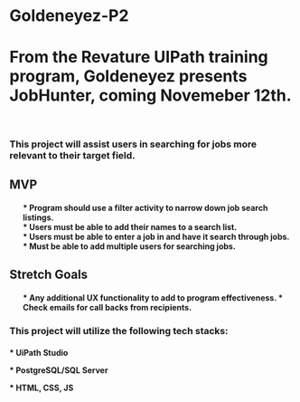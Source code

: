 # Goldeneyez-P2

<h1> From the Revature UIPath training program, Goldeneyez presents JobHunter, coming Novemeber 12th.</h1>
<br>
<h3>This project will assist users in searching for jobs more relevant to their target field.</h2>

<h2>MVP</h2>
<h4>
<ul>
  * Program should use a filter activity to narrow down job search listings.
  <br>
  * Users must be able to add their names to a search list.
  <br>
  * Users must be able to enter a job in and have it search through jobs.
  <br>
  * Must be able to add multiple users for searching jobs.
  <br>
</ul>
</h4>

<h2>Stretch Goals</h2>
<h4>
<ul>
  * Any additional UX functionality to add to program effectiveness.
  * Check emails for call backs from recipients.
</ul>

<h3>This project will utilize the following tech stacks:</h2>
<h4>* UiPath Studio
<p>
<p>
* PostgreSQL/SQL Server
<p>
* HTML, CSS, JS</h4>
</h4>
